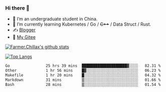 ### Hi there 👋

- 🔭 I’m an undergraduate student in China.
- 🌱 I’m currently learning Kubernetes / Go / ~~C++~~ / Data Struct / Rust.
- ✍️ [Blogger](https://blog.farmer233.top)
- 🤔 [My Gitee](https://gitee.com/Farmer-chong)


[![Farmer.Chillax's github stats](https://github-readme-stats.vercel.app/api?username=FarmerChillax)](https://github.com/anuraghazra/github-readme-stats)

[![Top Langs](https://github-readme-stats.vercel.app/api/top-langs/?username=FarmerChillax&layout=compact&hide=html,css,javascript)](https://github.com/anuraghazra/github-readme-stats)


<a href="https://wakatime.com/@Farmer"> </a>
          <!--START_SECTION:waka-->

```txt
Go                25 hrs 39 mins  ████████████████████▓░░░░   82.31 %
Other             1 hr 56 mins    █▓░░░░░░░░░░░░░░░░░░░░░░░   06.23 %
Makefile          1 hr 20 mins    █░░░░░░░░░░░░░░░░░░░░░░░░   04.32 %
Markdown          31 mins         ▒░░░░░░░░░░░░░░░░░░░░░░░░   01.66 %
Bash              28 mins         ▒░░░░░░░░░░░░░░░░░░░░░░░░   01.54 %
```

<!--END_SECTION:waka-->



<!--
**Farmer-chong/Farmer-chong** is a ✨ _special_ ✨ repository because its `README.md` (this file) appears on your GitHub profile.

Here are some ideas to get you started:

- 🔭 I’m currently working on ...
- 🌱 I’m currently learning ...
- 👯 I’m looking to collaborate on ...
- 🤔 I’m looking for help with ...
- 💬 Ask me about ...
- 📫 How to reach me: ...
- 😄 Pronouns: ...
- ⚡ Fun fact: ...
-->

